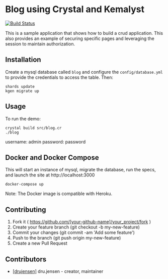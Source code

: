 # Blog using Crystal and Kemalyst

[![Build Status](https://travis-ci.org/kemalyst/blog-kemalyst.svg?branch=master)](https://travis-ci.org/kemalyst/blog-kemalyst)

This is a sample application that shows how to build a crud application.  This
also provides an example of securing specific pages and leveraging the session
to maintain authorization.

## Installation

Create a mysql database called `blog` and configure the `config/database.yml`
to provide the credentials to access the table.
Then:
```
shards update
kgen migrate up
```

## Usage

To run the demo:
```
crystal build src/blog.cr
./blog
```
username: admin
password: password

## Docker and Docker Compose

This will start an instance of mysql, migrate the database, run the specs,
and launch the site at http://localhost:3000
```
docker-compose up
```
Note: The Docker image is compatible with Heroku.  

## Contributing

1. Fork it ( https://github.com/[your-github-name]/your_project/fork )
2. Create your feature branch (git checkout -b my-new-feature)
3. Commit your changes (git commit -am 'Add some feature')
4. Push to the branch (git push origin my-new-feature)
5. Create a new Pull Request

## Contributors


- [[drujensen]](https://github.com/[drujensen]) dru.jensen - creator, maintainer
